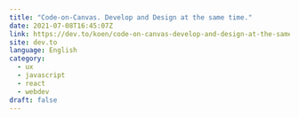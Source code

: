 ```yaml
---
title: "Code-on-Canvas. Develop and Design at the same time."
date: 2021-07-08T16:45:07Z
link: https://dev.to/koen/code-on-canvas-develop-and-design-at-the-same-time-258l?utm_medium=RSS&utm_source=news.12bit.vn
site: dev.to
language: English
category:
  - ux
  - javascript
  - react
  - webdev
draft: false
---
```

